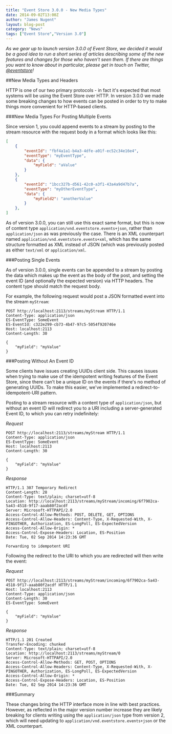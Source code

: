 ```yaml
---
title: "Event Store 3.0.0 - New Media Types"
date: 2014-09-02T13:00Z
author: "James Nugent"
layout: blog-post
category: "News"
tags: ["Event Store","Version 3.0"]
---
```


*As we gear up to launch version 3.0.0 of Event Store, we decided it would be a good idea to run a short series of articles describing some of the new features and changes for those who haven’t seen them. If there are things you want to know about in particular, please get in touch on Twitter, [@eventstore](https://twitter.com/eventstore)!*

##New Media Types and Headers

HTTP is one of our two primary protocols - in fact it's expected that most
systems will be using the Event Store over HTTP. In version 3.0.0 we made some
breaking changes to how events can be posted in order to try to make things
more convenient for HTTP-based clients.

###New Media Types For Posting Multiple Events

Since version 1, you could append events to a stream by posting to the stream
resource with the request body in a format which looks like this:

```json
[
    {
        "eventId": "fbf4a1a1-b4a3-4dfe-a01f-ec52c34e16e4",
        "eventType": "myEventType",
        "data": {
            "myField": "aValue"
        }
    },
    {
        "eventId": "1bcc327b-d561-42c0-a3f1-43a4a9d47b7a",
        "eventType": "myOtherEventType",
        "data": {
            "myField2": "anotherValue"
        }
    },
]
```

As of version 3.0.0, you can still use this exact same format, but this is now
of content type `application/vnd.eventstore.events+json`, rather than
`application/json` as was previously the case. There is an XML counterpart
named `application/vnd.eventstore.events+xml`, which has the same structure
formatted as XML instead of JSON (which was previously posted as either
`text/xml` or `application/xml`.

###Posting Single Events

As of version 3.0.0, single events can be appended to a stream by posting the
data which makes up the event as the body of the post, and setting the event ID
(and optionally the expected version) via HTTP headers. The content type should
match the request body.

For example, the following request would post a JSON formatted event into the
stream `myStream`:

```http
POST http://localhost:2113/streams/myStream HTTP/1.1
Content-Type: application/json
ES-EventType: SomeEvent
ES-EventId: c322e299-cb73-4b47-97c5-5054f920746e
Host: localhost:2113
Content-Length: 30

{
    "myField": "myValue"
}
```

###Posting Without An Event ID

Some clients have issues creating UUIDs client side. This causes issues when
trying to make use of the idempotent writing features of the Event Store, since
there can’t be a unique ID on the events if there's no method of generating
UUIDs. To make this easier, we've implemented a redirect-to-idempotent-URI
pattern.

Posting to a stream resource with a content type of `application/json`, but without an event ID will redirect you to a URI including a server-generated Event ID, to which you can retry indefinitely:

*Request*

```http
POST http://localhost:2113/streams/myStream HTTP/1.1
Content-Type: application/json
ES-EventType: SomeEvent
Host: localhost:2113
Content-Length: 30

{
    "myField": "myValue"
}
```

*Response*

```http
HTTP/1.1 307 Temporary Redirect
Content-Length: 28
Content-Type: text/plain; charset=utf-8
Location: http://localhost:2113/streams/myStream/incoming/6f7902ca-5a43-4518-9f17-aaab80f2acdf
Server: Microsoft-HTTPAPI/2.0
Access-Control-Allow-Methods: POST, DELETE, GET, OPTIONS
Access-Control-Allow-Headers: Content-Type, X-Requested-With, X-PINGOTHER, Authorization, ES-LongPoll, ES-ExpectedVersion
Access-Control-Allow-Origin: *
Access-Control-Expose-Headers: Location, ES-Position
Date: Tue, 02 Sep 2014 14:23:36 GMT

Forwarding to idempotent URI
```

Following the redirect to the URI to which you are redirected will then write the event:

*Request*

```http
POST http://localhost:2113/streams/myStream/incoming/6f7902ca-5a43-4518-9f17-aaab80f2acdf HTTP/1.1
Host: localhost:2113
Content-Type: application/json
Content-Length: 30
ES-EventType: SomeEvent

{
    "myField": "myValue"
}
```

*Response*

```http
HTTP/1.1 201 Created
Transfer-Encoding: chunked
Content-Type: text/plain; charset=utf-8
Location: http://localhost:2113/streams/myStream/0
Server: Microsoft-HTTPAPI/2.0
Access-Control-Allow-Methods: GET, POST, OPTIONS
Access-Control-Allow-Headers: Content-Type, X-Requested-With, X-PINGOTHER, Authorization, ES-LongPoll, ES-ExpectedVersion
Access-Control-Allow-Origin: *
Access-Control-Expose-Headers: Location, ES-Position
Date: Tue, 02 Sep 2014 14:23:36 GMT
```

###Summary

These changes bring the HTTP interface more in line with best practices.
However, as reflected in the major version number increase they are likely
breaking for clients writing using the `application/json` type from version 2,
which will need updating to `application/vnd.eventstore.events+json` or the XML
counterpart.
